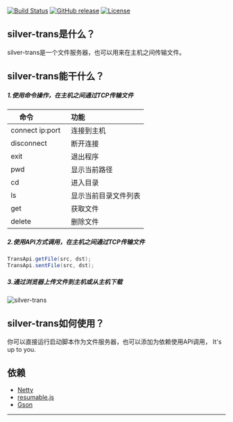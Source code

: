 [![Build Status](https://travis-ci.org/luangeng/silver-trans.svg?branch=master)](https://travis-ci.org/luangeng/silver-trans)
[![GitHub release](https://img.shields.io/badge/release-download-orange.svg)](https://raw.githubusercontent.com/luangeng/Test/master/silver-trans-release.zip)
[![License](https://img.shields.io/badge/license-Apache%202-4EB1BA.svg)](https://www.apache.org/licenses/LICENSE-2.0.html)
## silver-trans是什么？
silver-trans是一个文件服务器，也可以用来在主机之间传输文件。

## silver-trans能干什么？

##### 1.使用命令操作，在主机之间通过TCP传输文件
  
| 命令              | 功能                | 
| ----------------- |:-------------------|
| connect ip:port   | 连接到主机|
| disconnect        | 断开连接|
| exit              | 退出程序|
| pwd               | 显示当前路径|
| cd                | 进入目录|
| ls                | 显示当前目录文件列表|
| get               | 获取文件|
| delete            | 删除文件|


##### 2.使用API方式调用，在主机之间通过TCP传输文件

```java
TransApi.getFile(src, dst);
TransApi.sentFile(src, dst);
```

##### 3.通过浏览器上传文件到主机或从主机下载
<img src="https://github.com/luangeng/Test/blob/master/silver-trans.png" alt="silver-trans" align=center />


## silver-trans如何使用？
你可以直接运行启动脚本作为文件服务器，也可以添加为依赖使用API调用， It's up to you.


## 依赖
* [Netty](https://github.com/netty/netty)
* [resumable.js](https://github.com/23/resumable.js)
* [Gson](https://github.com/google/gson)

***
